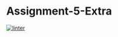 # Assignment-5-Extra
 [![linter](https://github.com/NathanTempleton/Assignment-5-Extra/workflows/linter/badge.svg)](https://github.com/marketplace/actions/super-linter)
